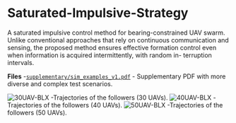 # Saturated-Impulsive-Strategy
A saturated impulsive control method for bearing-constrained UAV swarm. Unlike conventional approaches that rely on continuous communication and sensing, the proposed method ensures effective formation control even when information is acquired intermittently, with random in- terruption intervals.

**Files**
-[`supplementary/sim_examples_v1.pdf`](https://github.com/eshoutianya/Saturated-Impulsive-Strategy/blob/main/supplementary/sim_examples_v1.pdf) - Supplementary PDF with  more diverse and complex test scenarios.

![30UAV-BLX](https://github.com/user-attachments/assets/946a1023-f59a-478f-b95c-7067b732aaca)
-Trajectories of the followers (30 UAVs).
![40UAV-BLX](https://github.com/user-attachments/assets/06e7ced4-76be-4fa6-a51c-5a59dd3bf9f8)
-Trajectories of the followers (40 UAVs).
![50UAV-BLX](https://github.com/user-attachments/assets/ad446355-26d3-4e70-a653-fbf2c85c4707)
-Trajectories of the followers (50 UAVs).


